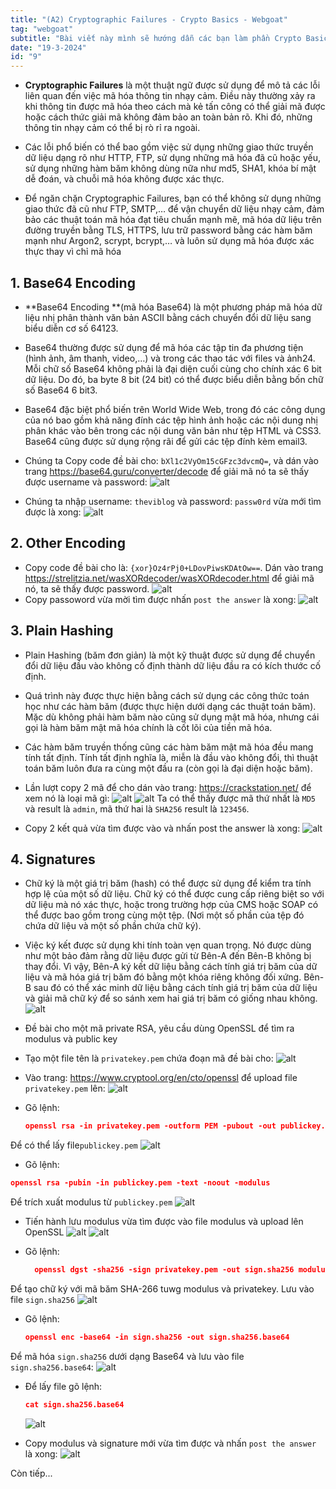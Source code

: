 ```yaml
---
title: "(A2) Cryptographic Failures - Crypto Basics - Webgoat"
tag: "webgoat"
subtitle: "Bài viết này mình sẽ hướng dẫn các bạn làm phần Crypto Basics - (A2) Cryptographic Failures"
date: "19-3-2024"
id: "9"
---
```


- **Cryptographic Failures** là một thuật ngữ được sử dụng để mô tả các lỗi liên quan đến việc mã hóa thông tin nhạy cảm. Điều này thường xảy ra khi thông tin được mã hóa theo cách mà kẻ tấn công có thể giải mã được hoặc cách thức giải mã không đảm bảo an toàn bản rõ. Khi đó, những thông tin nhạy cảm có thể bị rò rỉ ra ngoài.

- Các lỗi phổ biến có thể bao gồm việc sử dụng những giao thức truyền dữ liệu dạng rõ như HTTP, FTP, sử dụng những mã hóa đã cũ hoặc yếu, sử dụng những hàm băm không dùng nữa như md5, SHA1, khóa bí mật dễ đoán, và chuỗi mã hóa không được xác thực.

- Để ngăn chặn Cryptographic Failures, bạn có thể không sử dụng những giao thức đã cũ như FTP, SMTP,… để vận chuyển dữ liệu nhạy cảm, đảm bảo các thuật toán mã hóa đạt tiêu chuẩn mạnh mẽ, mã hóa dữ liệu trên đường truyền bằng TLS, HTTPS, lưu trữ password bằng các hàm băm mạnh như Argon2, scrypt, bcrypt,… và luôn sử dụng mã hóa được xác thực thay vì chỉ mã hóa

## 1. Base64 Encoding

- **Base64 Encoding **(mã hóa Base64) là một phương pháp mã hóa dữ liệu nhị phân thành văn bản ASCII bằng cách chuyển đổi dữ liệu sang biểu diễn cơ số 64123.

- Base64 thường được sử dụng để mã hóa các tập tin đa phương tiện (hình ảnh, âm thanh, video,…) và trong các thao tác với files và ảnh24. Mỗi chữ số Base64 không phải là đại diện cuối cùng cho chính xác 6 bit dữ liệu. Do đó, ba byte 8 bit (24 bit) có thể được biểu diễn bằng bốn chữ số Base64 6 bit3.
- Base64 đặc biệt phổ biến trên World Wide Web, trong đó các công dụng của nó bao gồm khả năng đính các tệp hình ảnh hoặc các nội dung nhị phân khác vào bên trong các nội dung văn bản như tệp HTML và CSS3. Base64 cũng được sử dụng rộng rãi để gửi các tệp đính kèm email3.

- Chúng ta Copy code đề bài cho: `bXl1c2VyOm15cGFzc3dvcmQ=`, và dán vào trang https://base64.guru/converter/decode để giải mã nó ta sẽ thấy được username và password:
  ![alt](/images/webgoat/H17.png)
- Chúng ta nhập username: `theviblog` và password: `passw0rd` vừa mới tìm được là xong:
  ![alt](/images/webgoat/H18.png)

## 2. Other Encoding

- Copy code đề bài cho là: `{xor}Oz4rPj0+LDovPiwsKDAtOw==`. Dán vào trang https://strelitzia.net/wasXORdecoder/wasXORdecoder.html để giải mã nó, ta sẽ thấy được password.
  ![alt](/images/webgoat/H19.png)
- Copy passoword vừa mời tìm được nhấn `post the answer` là xong:
  ![alt](/images/webgoat/H20.png)

## 3. Plain Hashing

- Plain Hashing (băm đơn giản) là một kỹ thuật được sử dụng để chuyển đổi dữ liệu đầu vào không cố định thành dữ liệu đầu ra có kích thước cố định.

- Quá trình này được thực hiện bằng cách sử dụng các công thức toán học như các hàm băm (được thực hiện dưới dạng các thuật toán băm). Mặc dù không phải hàm băm nào cũng sử dụng mật mã hóa, nhưng cái gọi là hàm băm mật mã hóa chính là cốt lõi của tiền mã hóa.

- Các hàm băm truyền thống cũng các hàm băm mật mã hóa đều mang tính tất định. Tính tất định nghĩa là, miễn là đầu vào không đổi, thì thuật toán băm luôn đưa ra cùng một đầu ra (còn gọi là đại diện hoặc băm).

- Lần lượt copy 2 mã để cho dán vào trang: https://crackstation.net/ để xem nó là loại mã gì:
  ![alt](/images/webgoat/H21.png)
  ![alt](/images/webgoat/H22.png)
  Ta có thể thấy được mã thứ nhất là `MD5` và result là `admin`, mã thứ hai là `SHA256` result là `123456`.
- Copy 2 kết quả vừa tìm được vào và nhấn post the answer là xong:
  ![alt](/images/webgoat/H23.png)

## 4. Signatures

- Chữ ký là một giá trị băm (hash) có thể được sử dụng để kiểm tra tính hợp lệ của một số dữ liệu. Chữ ký có thể được cung cấp riêng biệt so với dữ liệu mà nó xác thực, hoặc trong trường hợp của CMS hoặc SOAP có thể được bao gồm trong cùng một tệp. (Nơi một số phần của tệp đó chứa dữ liệu và một số phần chứa chữ ký).

- Việc ký kết được sử dụng khi tính toàn vẹn quan trọng. Nó được dùng như một bảo đảm rằng dữ liệu được gửi từ Bên-A đến Bên-B không bị thay đổi. Vì vậy, Bên-A ký kết dữ liệu bằng cách tính giá trị băm của dữ liệu và mã hóa giá trị băm đó bằng một khóa riêng không đối xứng. Bên-B sau đó có thể xác minh dữ liệu bằng cách tính giá trị băm của dữ liệu và giải mã chữ ký để so sánh xem hai giá trị băm có giống nhau không.
  ![alt](/images/webgoat/H24.png)
- Đề bài cho một mã private RSA, yêu cầu dùng OpenSSL để tìm ra modulus và public key
- Tạo một file tên là `privatekey.pem` chứa đoạn mã đề bài cho:
  ![alt](/images/webgoat/H25.png)
- Vào trang: https://www.cryptool.org/en/cto/openssl để upload file `privatekey.pem` lên:
  ![alt](/images/webgoat/H26.png)
- Gõ lệnh:

  ```json
  openssl rsa -in privatekey.pem -outform PEM -pubout -out publickey.pem
  ```

Để có thể lấy file`publickey.pem`
![alt](/images/webgoat/H27.png)

- Gõ lệnh:

```json
openssl rsa -pubin -in publickey.pem -text -noout -modulus
```

Để trích xuất modulus từ `publickey.pem`
![alt](/images/webgoat/H28.png)

- Tiến hành lưu modulus vừa tìm được vào file modulus và upload lên OpenSSL
  ![alt](/images/webgoat/H29.png)
  ![alt](/images/webgoat/H30.png)
- Gõ lệnh:

  ```json
    openssl dgst -sha256 -sign privatekey.pem -out sign.sha256 modulus
  ```

Để tạo chữ ký với mã băm SHA-266 tuwg modulus và privatekey. Lưu vào file `sign.sha256`
![alt](/images/webgoat/H31.png)

- Gõ lệnh:

  ```json
  openssl enc -base64 -in sign.sha256 -out sign.sha256.base64
  ```

Để mã hóa `sign.sha256` dưới dạng Base64 và lưu vào file `sign.sha256.base64`:
![alt](/images/webgoat/H32.png)

- Để lấy file gõ lệnh:

  ```json
  cat sign.sha256.base64
  ```

  ![alt](/images/webgoat/H33.png)

- Copy modulus và signature mới vừa tìm được và nhấn `post the answer` là xong:
  ![alt](/images/webgoat/H34.png)

Còn tiếp...
